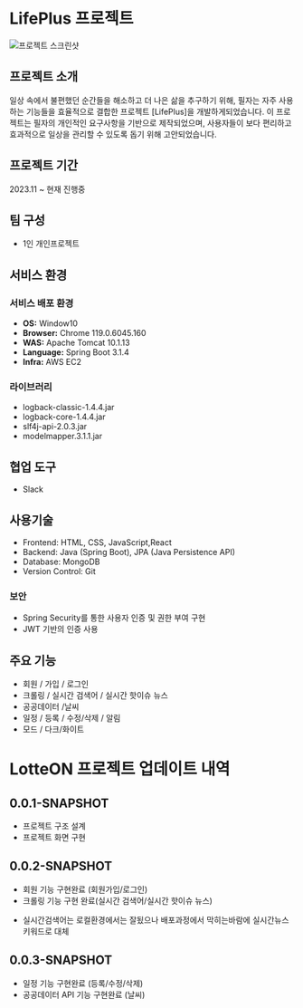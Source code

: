 # LifePlus 프로젝트

![프로젝트 스크린샷](https://github.com/ygy7265/lifeplus/assets/48234811/a8fb1bef-cd84-4bdf-8fc5-7cb35494f5d8)


## 프로젝트 소개
일상 속에서 불편했던 순간들을 해소하고 더 나은 삶을 추구하기 위해, 필자는 자주 사용하는 기능들을 효율적으로 결합한 프로젝트 [LifePlus]을 개발하게되었습니다. 이 프로젝트는 필자의 개인적인 요구사항을 기반으로 제작되었으며, 사용자들이 보다 편리하고 효과적으로 일상을 관리할 수 있도록 돕기 위해 고안되었습니다.

## 프로젝트 기간
2023.11 ~ 현재 진행중

## 팀 구성 
- 1인 개인프로젝트

## 서비스 환경

### 서비스 배포 환경
- **OS:** Window10
- **Browser:** Chrome 119.0.6045.160
- **WAS:** Apache Tomcat 10.1.13
- **Language:** Spring Boot 3.1.4
- **Infra:** AWS EC2

### 라이브러리
- logback-classic-1.4.4.jar
- logback-core-1.4.4.jar
- slf4j-api-2.0.3.jar
- modelmapper.3.1.1.jar

## 협업 도구
- Slack

## 사용기술

- Frontend: HTML, CSS, JavaScript,React
- Backend: Java (Spring Boot), JPA (Java Persistence API)
- Database: MongoDB
- Version Control: Git
  
### 보안

- Spring Security를 통한 사용자 인증 및 권한 부여 구현
- JWT 기반의 인증 사용

## 주요 기능
- 회원 / 가입 / 로그인
- 크롤링 / 실시간 검색어 / 실시간 핫이슈 뉴스
- 공공데이터 /날씨
- 일정 / 등록 / 수정/삭제 / 알림
- 모드 / 다크/화이트
 

# LotteON 프로젝트 업데이트 내역

## 0.0.1-SNAPSHOT
- 프로젝트 구조 설계
- 프로젝트 화면 구현
## 0.0.2-SNAPSHOT
- 회원 기능 구현완료 (회원가입/로그인)
- 크롤링 기능 구현 완료(실시간 검색어/실시간 핫이슈 뉴스)
* 실시간검색어는 로컬환경에서는 잘됬으나 배포과정에서 막히는바람에 실시간뉴스키워드로 대체
## 0.0.3-SNAPSHOT
- 일정 기능 구현완료 (등록/수정/삭제)
- 공공데이터 API 기능 구현완료 (날씨)
